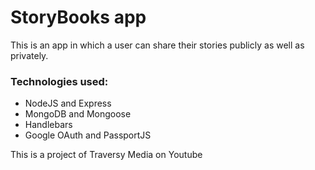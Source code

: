 # StoryBooks app

This is an app in which a user can share their stories publicly as well as privately.

### Technologies used:

- NodeJS and Express
- MongoDB and Mongoose
- Handlebars
- Google OAuth and PassportJS

This is a project of Traversy Media on Youtube
